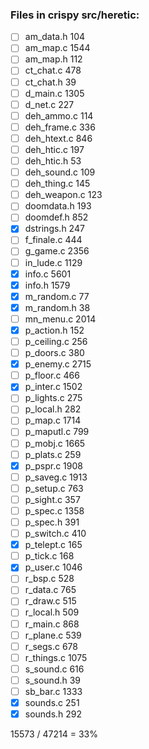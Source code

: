 ### Files in crispy src/heretic:

- [ ] am_data.h 104
- [ ] am_map.c 1544
- [ ] am_map.h 112
- [ ] ct_chat.c 478
- [ ] ct_chat.h 39
- [ ] d_main.c 1305
- [ ] d_net.c 227
- [ ] deh_ammo.c 114
- [ ] deh_frame.c 336
- [ ] deh_htext.c 846
- [ ] deh_htic.c 197
- [ ] deh_htic.h 53
- [ ] deh_sound.c 109
- [ ] deh_thing.c 145
- [ ] deh_weapon.c 123
- [ ] doomdata.h 193
- [ ] doomdef.h 852
- [x] dstrings.h 247
- [ ] f_finale.c 444
- [ ] g_game.c 2356
- [ ] in_lude.c 1129
- [x] info.c 5601
- [x] info.h 1579
- [x] m_random.c 77
- [x] m_random.h 38
- [ ] mn_menu.c 2014
- [x] p_action.h 152
- [ ] p_ceiling.c 256
- [ ] p_doors.c 380
- [x] p_enemy.c 2715
- [ ] p_floor.c 466
- [x] p_inter.c 1502
- [ ] p_lights.c 275
- [ ] p_local.h 282
- [ ] p_map.c 1714
- [ ] p_maputl.c 799
- [ ] p_mobj.c 1665
- [ ] p_plats.c 259
- [x] p_pspr.c 1908
- [ ] p_saveg.c 1913
- [ ] p_setup.c 763
- [ ] p_sight.c 357
- [ ] p_spec.c 1358
- [ ] p_spec.h 391
- [ ] p_switch.c 410
- [x] p_telept.c 165
- [ ] p_tick.c 168
- [x] p_user.c 1046
- [ ] r_bsp.c 528
- [ ] r_data.c 765
- [ ] r_draw.c 515
- [ ] r_local.h 509
- [ ] r_main.c 868
- [ ] r_plane.c 539
- [ ] r_segs.c 678
- [ ] r_things.c 1075
- [ ] s_sound.c 616
- [ ] s_sound.h 39
- [ ] sb_bar.c 1333
- [x] sounds.c 251
- [x] sounds.h 292

15573 / 47214 = 33%
